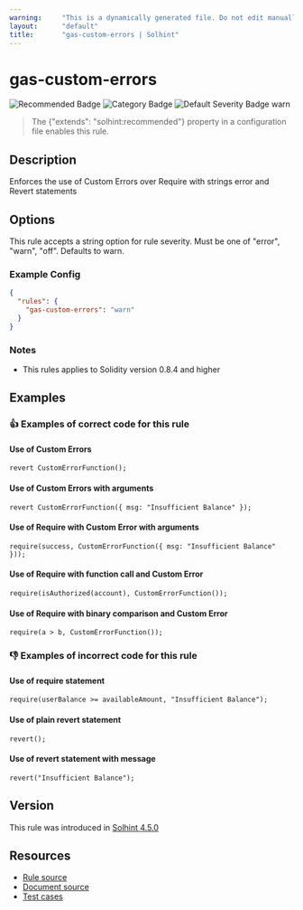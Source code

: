 ```yaml
---
warning:     "This is a dynamically generated file. Do not edit manually."
layout:      "default"
title:       "gas-custom-errors | Solhint"
---
```


# gas-custom-errors
![Recommended Badge](https://img.shields.io/badge/-Recommended-brightgreen)
![Category Badge](https://img.shields.io/badge/-Gas%20Consumption%20Rules-informational)
![Default Severity Badge warn](https://img.shields.io/badge/Default%20Severity-warn-yellow)
> The {"extends": "solhint:recommended"} property in a configuration file enables this rule.


## Description
Enforces the use of Custom Errors over Require with strings error and Revert statements

## Options
This rule accepts a string option for rule severity. Must be one of "error", "warn", "off". Defaults to warn.

### Example Config
```json
{
  "rules": {
    "gas-custom-errors": "warn"
  }
}
```

### Notes
- This rules applies to Solidity version 0.8.4 and higher

## Examples
### 👍 Examples of **correct** code for this rule

#### Use of Custom Errors

```solidity
revert CustomErrorFunction();
```

#### Use of Custom Errors with arguments

```solidity
revert CustomErrorFunction({ msg: "Insufficient Balance" });
```

#### Use of Require with Custom Error with arguments

```solidity
require(success, CustomErrorFunction({ msg: "Insufficient Balance" }));
```

#### Use of Require with function call and Custom Error

```solidity
require(isAuthorized(account), CustomErrorFunction());
```

#### Use of Require with binary comparison and Custom Error

```solidity
require(a > b, CustomErrorFunction());
```

### 👎 Examples of **incorrect** code for this rule

#### Use of require statement

```solidity
require(userBalance >= availableAmount, "Insufficient Balance");
```

#### Use of plain revert statement

```solidity
revert();
```

#### Use of revert statement with message

```solidity
revert("Insufficient Balance");
```

## Version
This rule was introduced in [Solhint 4.5.0](https://github.com/protofire/solhint/blob/v4.5.0)

## Resources
- [Rule source](https://github.com/protofire/solhint/blob/master/lib/rules/gas-consumption/gas-custom-errors.js)
- [Document source](https://github.com/protofire/solhint/blob/master/docs/rules/gas-consumption/gas-custom-errors.md)
- [Test cases](https://github.com/protofire/solhint/blob/master/test/rules/gas-consumption/gas-custom-errors.js)
